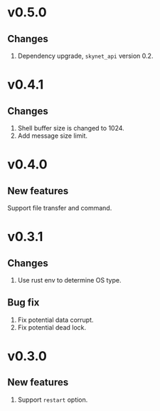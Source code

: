 # v0.5.0
## Changes
1. Dependency upgrade, `skynet_api` version 0.2.

# v0.4.1
## Changes
1. Shell buffer size is changed to 1024.
2. Add message size limit.

# v0.4.0
## New features
Support file transfer and command.

# v0.3.1
## Changes
1. Use rust env to determine OS type.

## Bug fix
1. Fix potential data corrupt.
2. Fix potential dead lock.

# v0.3.0 
## New features
1. Support `restart` option.